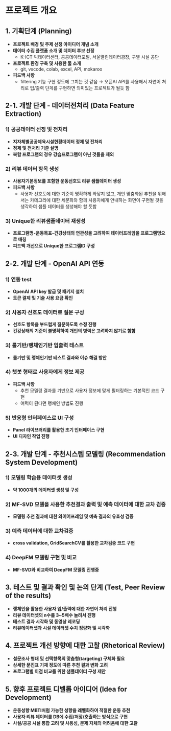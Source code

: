 # 프로젝트 개요

## 1. 기획단계 (Planning)

- **프로젝트 배경 및 주제 선정 아이디어 개념 소개**
- **데이터 수집 플랫폼 소개 및 데이터 후보 선정**
  - K-ICT 빅데이터센터, 공공데이터포털, 서울열린데이터광장, 구별 시설 공단
- **프로젝트 환경 구축 및 사용한 툴 소개**
  - git, vscode, colab, excel, API, mokaroo
- **피드백 사항**
  - filtering 기능 구현 정도에 그치는 것 같음 → 오픈AI API를 사용해서 자연어 처리로 입/출력 단계를 구현하면 의미있는 프로젝트가 될듯 함

## 2-1. 개발 단계 - 데이터전처리 (Data Feature Extraction)

### 1) 공공데이터 선정 및 전처리

- **지자체별공공체육시설현황데이터 정제 및 전처리**
- **정제 및 전처리 기준 설명**
- **복합 프로그램의 경우 강습프로그램이 아닌 것들을 제외**

### 2) 리뷰 데이터 항목 생성

- **사용자기본정보를 포함한 운동선호도 리뷰 샘플데이터 생성**
- **피드백 사항**
  - 사용자 선호도에 대한 기준이 명확하게 와닿지 않고, 개인 맞춤화된 추천을 위해서는 카테고리에 대한 세분화와 함께 사용자에게 안내하는 화면이 구현될 것을 생각하여 샘플 데이터를 생성해야 할 듯함

### 3) Unique한 리뷰샘플데이터 재생성

- **프로그램명-운동목표-건강상태의 연관성을 고려하여 데이터프레임을 프로그램명으로 매칭**
- **피드백 개선으로 Unique한 프로그램ID 구성**

## 2-2. 개발 단계 - OpenAI API 연동

### 1) 연동 test

- **OpenAI API key 발급 및 패키지 설치**
- **토큰 결제 및 기술 사용 요금 확인**

### 2) 사용자 선호도 데이터로 질문 구성

- **선호도 항목을 부드럽게 질문하도록 수정 진행**
- **건강상태의 기준이 불명확하여 개인의 병력은 고려하지 않기로 함함**

### 3) 룰기반/랭체인기반 입출력 테스트

- **룰기반 및 랭체인기반 테스트 결과와 이슈 해결 방안**

### 4) 챗봇 형태로 사용자에게 정보 제공

- **피드백 사항**
  - 추천 모델링 결과를 기반으로 사용자 정보에 맞게 필터링하는 기본적인 코드 구현
  - 여력이 된다면 랭체인 방법도 진행

### 5) 반응형 인터페이스로 UI 구성

- **Panel 라이브러리를 활용한 초기 인터페이스 구현**
- **UI 디자인 작업 진행**

## 2-3. 개발 단계 - 추천시스템 모델링 (Recommendation System Development)

### 1) 모델링 학습용 데이터셋 생성

- **약 1000개의 데이터셋 생성 및 구성**

### 2) MF-SVD 모델을 사용한 추천결과 출력 및 예측 데이터에 대한 교차 검증

- **모델링 추천 결과에 대한 와이어프레임 및 예측 결과의 유효성 검증**

### 3) 예측 데이터에 대한 교차검증

- **cross validation, GridSearchCV를 활용한 교차검증 코드 구현**

### 4) DeepFM 모델링 구현 및 비교

- **MF-SVD와 비교하여 DeepFM 모델링 진행중**

## 3. 테스트 및 결과 확인 및 논의 단계 (Test, Peer Review of the results)

- **랭체인을 활용한 사용자 입/출력에 대한 자연어 처리 진행**
- **리뷰 데이터셋의 n수를 3~5배수 늘려서 진행**
- **테스트 결과 시각화 및 동영상 레코딩**
- **리뷰데이터셋과 시설 데이터셋 수치 정량화 및 시각화**

## 4. 프로젝트 개선 방향에 대한 고찰 (Rhetorical Review)

- **설문조사 형태 및 선택항목의 맞춤형(targeting) 구체화 필요**
- **상세한 문진표 기재 정도에 따른 추천 결과 변화 고려**
- **프로그램별 이점 비교를 위한 샘플데이터 구성 제안**

## 5. 향후 프로젝트 디벨롭 아이디어 (Idea for Development)

- **운동성향 MBTI처럼 가능한 성향을 레벨화하여 적절한 운동 추천**
- **사용자 리뷰 데이터를 DB에 수집/저장/호출하는 방식으로 구현**
- **사설/공공 시설 통합 고려 및 사용성, 문제 자체의 어려움에 대한 고찰**
